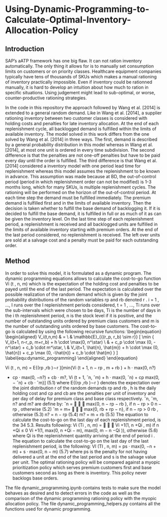 # Using-Dynamic-Programming-to-Calculate-Optimal-Inventory-Allocation-Policy

## Introduction
SAP’s aATP framework has one big flaw. It can not ration inventory automatically. The only
thing it allows for is to manually set consumption limits on customers or on priority classes.
Healthcare equipment companies typically have tens of thousands of SKUs which makes a manual
rationing of inventory practically impossible. Even if inventory could be rationned manually, it is hard to develop an intuition about how
much to ration in specific situations. Using judgement might lead to sub-optimal, or worse,
counter-productive rationing strategies.

In the code in this repository the approach followed by Wang et al. [2014] is extended to a general random
demand. Like in Wang et al. [2014], a supplier rationing inventory between two customer
classes is considered with holding costs and penalties for late inventory allocation. At the end
of each replenishment cycle, all backlogged demand is fulfilled within the limits of available
inventory. The model solved in this work differs from the one solved by Wang et al. [2014] in
three ways. The first, demand is described by a general probability distribution in this model
whereas in Wang et al. [2014], at most one unit is ordered in every time subdivision. The second
difference is that the penalties are not one-off penalties but have to be paid every day until the
order is fulfilled. The third difference is that Wang et al. [2014] considered a inventory model
with one period lead time for replenishment whereas this model assumes the replenishment
to be known in advance. This assumption was made because at BD, the out-of-control period
(period in which replenishment order can not be modified) is 1-3 months long, which for
many SKUs, is multiple replenishment cycles. The rationing will be performed on the horizon
of the out-of-control period.
At each time step the demand must be fulfilled immediately. The premium demand is fulfilled
first and in the limits of available inventory. Then the decision is taken whether to fulfill
the base demand of backlogging it. If it is decided to fulfill the base demand, it is fulfilled
in full or as much of it as can be given the inventory level. On the last time step of each
replenishment period, a replenishment is received and all backlogged units are fulfilled in 
the limits of available inventory starting with premium orders. At the end of the last period
considered, no replenishment is received. The left over units are sold at a salvage cost and a
penalty must be paid for each outstanding order.

## Method

In order to solve this model, it is formulated as a dynamic program. The dynamic programming
equations allows to calculate the cost-to-go function Vi (t , n, m) which is the expectation of
the holding cost and penalties to be payed until the end of the last period. The expectation
is calculated over the possible realization of the random demand which is given by the joint
probability distributions of the random variables rp and rb denoted r . i = 1 , ..., I runs over
the I replenishment periods considered, t = 1 , ..., Ti runs over the sub-intervals which were
chosen to be days, Ti is the number of days in the i th replenishment period, n is the stock level
if it is positive, and the number of outstanding units ordered by premium class customers and
m is the number of outstanding units ordered by base customers.
The cost-to-go is calculated by using the following recursive functions:
\begin{equation}
    \begin{aligned}
        V_i(t,n,m) & = \\
        & \mathbb{E}_{\{(r_p, r_b) \sim r\}} [ \min \{  V_i(t+1, n-r_p, m+r_b) + h \cdot \max(0, n^\star) \\
        & + c_p \cdot \max (0, -n^\star) + c_b \cdot m^\star, \\
        & V_i(t+1, \hat{n}, \hat{m}) + h \cdot \max (0, \hat{n}) + c_p \max (0, -\hat{n}) + c_b \cdot \hat{m} \} ]
        \label{equ:dynamic_programming}
    \end{aligned}
\end{equation}



Vi (t , n, m) =
E{(rp ,rb )∼r }[min{Vi (t + 1, n − rp , m + rb ) + h · max(0, n?)
+ cp · max(0, −n?) + cb · m?,
Vi (t + 1, ˆn, ˆm) + h · max(0, ˆn) + cp max(0, − ˆn) + cb · ˆm}]
(5.1)
where E{(rp ,rb )∼r } denotes the expectation over the joint distribution r of the random demands
rp and rb , h is the daily holding cost and cp and cb are the penalties per unit of inventory and
per day of delay for premium class and base class respectively. ˆn, ˆm, n? and m? are define by:
ˆn =



max{0, n − rp − rb }, if n − rp > 0
n − rp , otherwise (5.2)
ˆm = m+



max{0, rb + rp − n}, if n − rp > 0
rb , otherwise (5.3)
n? = n − rp (5.4)
m? = m + rb (5.5)
The equation to calculate the cost-to-go on the last day of each replenishment period, is the
34
5.3. Results
following:
Vi (Ti , n, m) =



Vi +1(1, n +Qi , m) if n +Qi ≤ 0
Vi +1(1, max(0, n +Qi − m), max(0, m − n −Qi )), otherwise (5.6)
where Qi is the replenishment quantity arriving at the end of period i .
The equation to calculate the cost-to-go on the last day of the last replenishment period, is the
following:
VI (TI , n, m) = ps · max(0, −n + m) + s · max(0, n − m) (5.7)
where ps is the penalty for not having delivered a unit at the end of the last period and s is the
salvage value per unit.
The optimal rationing policy will be compared against a myopic prioritization policy which
serves premium customers first and base customers second as long as there is inventory. This
policy never backlogs base orders.

The file dynamic_programming.ipynb contains tests to make sure the model behaves as desired and to detect errors in the code as well as the comparison of the dynamic programming rationing policy with the myopic allocation policy.
The file dynamic_programming_helpers.py contains all the functions used for dynamic programming.

